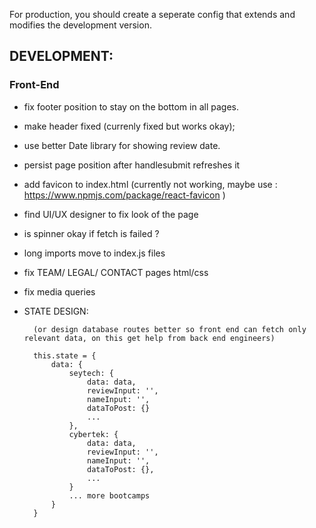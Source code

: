 For production, you should create a seperate config that extends and modifies the development version.

## DEVELOPMENT:
### Front-End
- fix footer position to stay on the bottom in all pages.
- make header fixed (currenly fixed but works okay);
- use better Date library for showing review date.
- persist page position after handlesubmit refreshes it
- add favicon to index.html (currently not working, maybe use : https://www.npmjs.com/package/react-favicon )
- find UI/UX designer to fix look of the page
- is spinner okay if fetch is failed ?
- long imports move to index.js files
- fix TEAM/ LEGAL/ CONTACT pages html/css
- fix media queries 

- STATE DESIGN:
  ```  ideally i want state to be like this:  
    (or design database routes better so front end can fetch only relevant data, on this get help from back end engineers)

    this.state = {
        data: {
            seytech: {
                data: data,
                reviewInput: '', 
                nameInput: '', 
                dataToPost: {}
                ... 
            },
            cybertek: {
                data: data,
                reviewInput: '', 
                nameInput: '', 
                dataToPost: {},
                ... 
            }
            ... more bootcamps
        }
    }
```